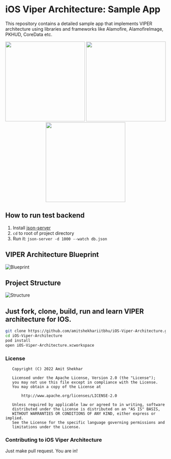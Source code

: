 # iOS Viper Architecture: Sample App

This repository contains a detailed sample app that implements VIPER architecture using libraries and frameworks like Alamofire, AlamofireImage, PKHUD, CoreData etc.

<p align="center">
  <img src="https://raw.githubusercontent.com/amitshekhariitbhu/iOS-Viper-Architecture/assets/screenshot1.png" width="250">
  <img src="https://raw.githubusercontent.com/amitshekhariitbhu/iOS-Viper-Architecture/assets/screenshot2.png" width="250">
  <img src="https://raw.githubusercontent.com/amitshekhariitbhu/iOS-Viper-Architecture/assets/screenshot3.png" width="250">
</p>

## How to run test backend

1. Install [json-server](https://github.com/typicode/json-server#getting-started)
2. `cd` to root of project directory
3. Run it: `json-server -d 1000 --watch db.json`

## VIPER Architecture Blueprint

![Blueprint](https://raw.githubusercontent.com/amitshekhariitbhu/iOS-Viper-Architecture/assets/viper.png)

## Project Structure

![Structure](https://raw.githubusercontent.com/amitshekhariitbhu/iOS-Viper-Architecture/assets/project_structure.png)

## Just fork, clone, build, run and learn VIPER architecture for IOS.

```sh
git clone https://github.com/amitshekhariitbhu/iOS-Viper-Architecture.git
cd iOS-Viper-Architecture
pod install
open iOS-Viper-Architecture.xcworkspace
```

### License

```
   Copyright (C) 2022 Amit Shekhar

   Licensed under the Apache License, Version 2.0 (the "License");
   you may not use this file except in compliance with the License.
   You may obtain a copy of the License at

       http://www.apache.org/licenses/LICENSE-2.0

   Unless required by applicable law or agreed to in writing, software
   distributed under the License is distributed on an "AS IS" BASIS,
   WITHOUT WARRANTIES OR CONDITIONS OF ANY KIND, either express or implied.
   See the License for the specific language governing permissions and
   limitations under the License.
```

### Contributing to iOS Viper Architecture

Just make pull request. You are in!
